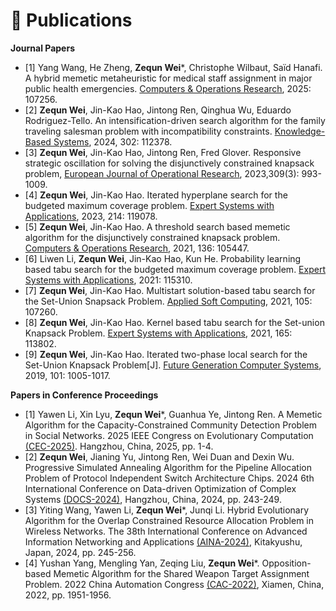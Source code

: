 
# 📝 Publications 

<!--
## 🎙 Speech Synthesis


<div class='paper-box'><div class='paper-box-image'><div><div class="badge">NeurIPS 2019</div><img src='images/fs.png' alt="sym" width="100%"></div></div>
<div class='paper-box-text' markdown="1">

[FastSpeech: Fast, Robust and Controllable Text to Speech](https://papers.nips.cc/paper/8580-fastspeech-fast-robust-and-controllable-text-to-speech.pdf) \\
**Yi Ren**, Yangjun Ruan, Xu Tan, Tao Qin, Sheng Zhao, Zhou Zhao, Tie-Yan Liu

[**Project**](https://speechresearch.github.io/fastspeech/) <strong><span class='show_paper_citations' data='4FA6C0AAAAAJ:qjMakFHDy7sC'></span></strong>

- FastSpeech is the first fully parallel end-to-end speech synthesis model.
- **Academic Impact**: This work is included by many famous speech synthesis open-source projects, such as [ESPNet ![](https://img.shields.io/github/stars/espnet/espnet?style=social)](https://github.com/espnet/espnet). Our work are promoted by more than 20 media and forums, such as [机器之心](https://mp.weixin.qq.com/s/UkFadiUBy-Ymn-zhJ95JcQ)、[InfoQ](https://www.infoq.cn/article/tvy7hnin8bjvlm6g0myu).
- **Industry Impact**: FastSpeech has been deployed in [Microsoft Azure TTS service](https://techcommunity.microsoft.com/t5/azure-ai/neural-text-to-speech-extends-support-to-15-more-languages-with/ba-p/1505911) and supports 49 more languages with state-of-the-art AI quality. It was also shown as a text-to-speech system acceleration example in [NVIDIA GTC2020](https://resources.nvidia.com/events/GTC2020s21420).
</div>
</div>


<div class='paper-box'><div class='paper-box-image'><div><div class="badge">ICLR 2021</div><img src='images/fs2.png' alt="sym" width="100%"></div></div>
<div class='paper-box-text' markdown="1">

[FastSpeech 2: Fast and High-Quality End-to-End Text to Speech](https://arxiv.org/abs/2006.04558) \\
**Yi Ren**, Chenxu Hu, Xu Tan, Tao Qin, Sheng Zhao, Zhou Zhao, Tie-Yan Liu

[**Project**](https://speechresearch.github.io/fastspeech2/) <strong><span class='show_paper_citations' data='4FA6C0AAAAAJ:LkGwnXOMwfcC'></span></strong>
  - This work is included by many famous speech synthesis open-source projects, such as [PaddlePaddle/Parakeet ![](https://img.shields.io/github/stars/PaddlePaddle/PaddleSpeech?style=social)](https://github.com/PaddlePaddle/PaddleSpeech), [ESPNet ![](https://img.shields.io/github/stars/espnet/espnet?style=social)](https://github.com/espnet/espnet) and [fairseq ![](https://img.shields.io/github/stars/pytorch/fairseq?style=social)](https://github.com/pytorch/fairseq).
</div>
</div>


<div class='paper-box'><div class='paper-box-image'><div><div class="badge">ICLR 2024</div><img src='images/mega.png' alt="sym" width="100%"></div></div>
<div class='paper-box-text' markdown="1">

[Mega-TTS 2: Boosting Prompting Mechanisms for Zero-Shot Speech Synthesis](https://openreview.net/forum?id=mvMI3N4AvD) \\ 
Ziyue Jiang, Jinglin Liu, **Yi Ren**, et al.

[**Project**](https://boostprompt.github.io/boostprompt/) 
  - This work has been deployed on many TikTok products.
  - Advandced zero-shot voice cloning model.
</div>
</div>


<div class='paper-box'><div class='paper-box-image'><div><div class="badge">AAAI 2022</div><img src='images/diffsinger.png' alt="sym" width="100%"></div></div>
<div class='paper-box-text' markdown="1">

[DiffSinger: Singing Voice Synthesis via Shallow Diffusion Mechanism](https://arxiv.org/abs/2105.02446) \\
Jinglin Liu, Chengxi Li, **Yi Ren**, Feiyang Chen, Zhou Zhao

- Many [video demos](https://www.bilibili.com/video/BV1be411N7JA) created by the [DiffSinger community](https://github.com/openvpi) are released.
- DiffSinger was introduced in [a very popular video](https://www.bilibili.com/video/BV1uM411t7ZJ) (1600k+ views) on Bilibili!

- [**Project**](https://diffsinger.github.io/) \| [![](https://img.shields.io/github/stars/NATSpeech/NATSpeech?style=social&label=DiffSpeech Stars)](https://github.com/NATSpeech/NATSpeech) \| [![](https://img.shields.io/github/stars/MoonInTheRiver/DiffSinger?style=social&label=DiffSinger Stars)](https://github.com/MoonInTheRiver/DiffSinger) \| [![Hugging Face](https://img.shields.io/badge/%F0%9F%A4%97%20Hugging%20Face-blue?label=Demo)](https://huggingface.co/spaces/NATSpeech/DiffSpeech)
</div>
</div>


<div class='paper-box'><div class='paper-box-image'><div><div class="badge">NeurIPS 2021</div><img src='images/portaspeech.png' alt="sym" width="100%"></div></div>
<div class='paper-box-text' markdown="1">

[PortaSpeech: Portable and High-Quality Generative Text-to-Speech](https://arxiv.org/abs/2109.15166) \\
**Yi Ren**, Jinglin Liu, Zhou Zhao

[**Project**](https://portaspeech.github.io/) \| [![](https://img.shields.io/github/stars/NATSpeech/NATSpeech?style=social&label=Code+Stars)](https://github.com/NATSpeech/NATSpeech) \| [![Hugging Face](https://img.shields.io/badge/%F0%9F%A4%97%20Hugging%20Face-blue?label=Demo)](https://huggingface.co/spaces/NATSpeech/PortaSpeech)
</div>
</div>
-->

**Journal Papers**

- [1] Yang Wang, He Zheng, **Zequn Wei***, Christophe Wilbaut, Saïd Hanafi. A hybrid memetic metaheuristic for medical staff assignment in major public health emergencies. [Computers & Operations Research](https://www.sciencedirect.com/science/article/abs/pii/S0305054825002850), 2025: 107256.
- [2] **Zequn Wei**, Jin-Kao Hao, Jintong Ren, Qinghua Wu, Eduardo Rodriguez-Tello. An intensification-driven search algorithm for the family traveling salesman problem with incompatibility constraints. [Knowledge-Based Systems](https://www.sciencedirect.com/science/article/abs/pii/S0950705124010128), 2024, 302: 112378.
- [3] **Zequn Wei**, Jin-Kao Hao, Jintong Ren, Fred Glover. Responsive strategic oscillation for solving the disjunctively constrained knapsack problem, [European Journal of Operational Research](https://www.sciencedirect.com/science/article/abs/pii/S0377221723001248), 2023,309(3): 993-1009.  
- [4] **Zequn Wei**, Jin-Kao Hao. Iterated hyperplane search for the budgeted maximum coverage problem. [Expert Systems with Applications](https://www.sciencedirect.com/science/article/pii/S0957417422020966), 2023, 214: 119078.
- [5] **Zequn Wei**, Jin-Kao Hao. A threshold search based memetic algorithm for the disjunctively constrained knapsack problem. [Computers & Operations Research](https://www.sciencedirect.com/science/article/pii/S030505482100201X), 2021, 136: 105447.
- [6] Liwen Li, **Zequn Wei**, Jin-Kao Hao, Kun He. Probability learning based tabu search for the budgeted maximum coverage problem. [Expert Systems with Applications](https://www.sciencedirect.com/science/article/pii/S0957417421007399), 2021: 115310.
- [7] **Zequn Wei**, Jin-Kao Hao. Multistart solution-based tabu search for the Set-Union Snapsack Problem. [Applied Soft Computing](https://www.sciencedirect.com/science/article/pii/S1568494621001836), 2021, 105: 107260.
- [8] **Zequn Wei**, Jin-Kao Hao. Kernel based tabu search for the Set-union Knapsack Problem. [Expert Systems with Applications](https://www.sciencedirect.com/science/article/pii/S0957417420306199), 2021, 165: 113802.
- [9] **Zequn Wei**, Jin-Kao Hao. Iterated two-phase local search for the Set-Union Knapsack Problem[J]. [Future Generation Computer Systems](https://www.sciencedirect.com/science/article/pii/S0167739X19306569), 2019, 101: 1005-1017. 


**Papers in Conference Proceedings**

- [1] Yawen Li, Xin Lyu, **Zequn Wei***, Guanhua Ye, Jintong Ren. A Memetic Algorithm for the Capacity-Constrained Community Detection Problem in Social Networks. 2025 IEEE Congress on Evolutionary Computation [(CEC-2025)](https://ieeexplore.ieee.org/abstract/document/11043121). Hangzhou, China, 2025, pp. 1-4.
- [2] **Zequn Wei**, Jianing Yu, Jintong Ren, Wei Duan and Dexin Wu. Progressive Simulated Annealing Algorithm for the Pipeline Allocation Problem of Protocol Independent Switch Architecture Chips. 2024 6th International Conference on Data-driven Optimization of Complex Systems [(DOCS-2024)](https://ieeexplore.ieee.org/abstract/document/10704552), Hangzhou, China, 2024, pp. 243-249.
- [3] Yiting Wang, Yawen Li, **Zequn Wei***, Junqi Li. Hybrid Evolutionary Algorithm for the Overlap Constrained Resource Allocation Problem in Wireless Networks. The 38th International Conference on Advanced Information Networking and Applications [(AINA-2024)](https://link.springer.com/book/10.1007/978-3-031-57870-0), Kitakyushu, Japan, 2024, pp. 245-256.
- [4] Yushan Yang, Mengling Yan, Zeqing Liu, **Zequn Wei***. Opposition-based Memetic Algorithm for the Shared Weapon Target Assignment Problem. 2022 China Automation Congress [(CAC-2022)](https://ieeexplore.ieee.org/document/10056059), Xiamen, China, 2022, pp. 1951-1956.
<!--
-->